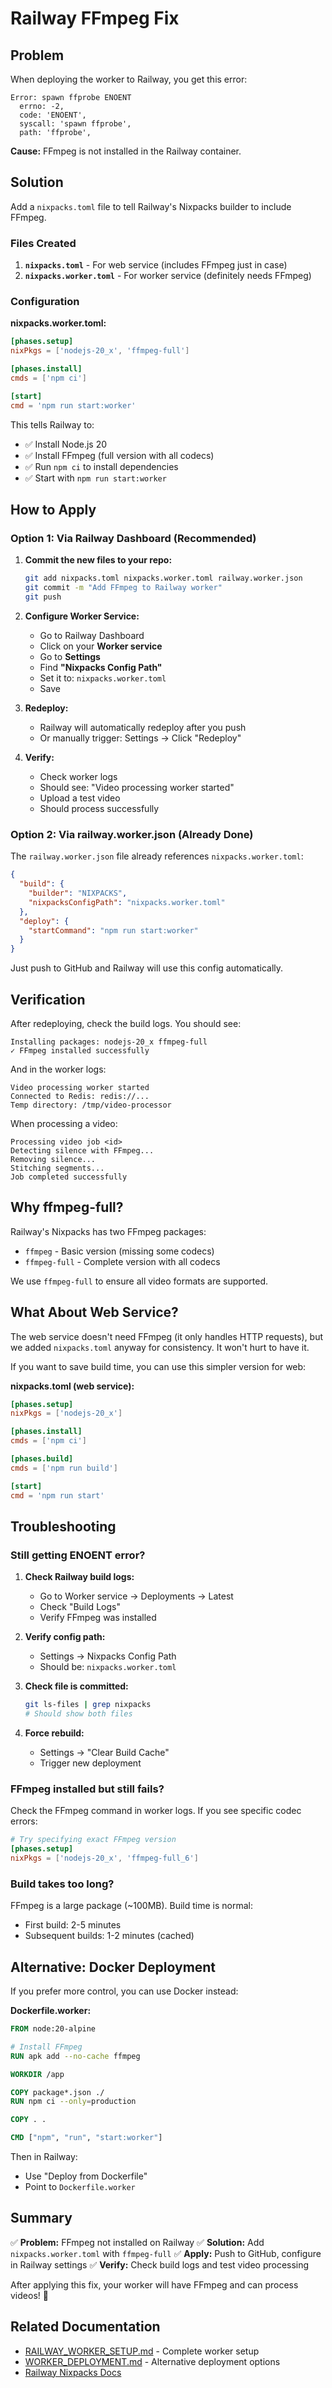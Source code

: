 # Railway FFmpeg Fix

## Problem

When deploying the worker to Railway, you get this error:

```
Error: spawn ffprobe ENOENT
  errno: -2,
  code: 'ENOENT',
  syscall: 'spawn ffprobe',
  path: 'ffprobe',
```

**Cause:** FFmpeg is not installed in the Railway container.

## Solution

Add a `nixpacks.toml` file to tell Railway's Nixpacks builder to include FFmpeg.

### Files Created

1. **`nixpacks.toml`** - For web service (includes FFmpeg just in case)
2. **`nixpacks.worker.toml`** - For worker service (definitely needs FFmpeg)

### Configuration

**nixpacks.worker.toml:**
```toml
[phases.setup]
nixPkgs = ['nodejs-20_x', 'ffmpeg-full']

[phases.install]
cmds = ['npm ci']

[start]
cmd = 'npm run start:worker'
```

This tells Railway to:
- ✅ Install Node.js 20
- ✅ Install FFmpeg (full version with all codecs)
- ✅ Run `npm ci` to install dependencies
- ✅ Start with `npm run start:worker`

## How to Apply

### Option 1: Via Railway Dashboard (Recommended)

1. **Commit the new files to your repo:**
   ```bash
   git add nixpacks.toml nixpacks.worker.toml railway.worker.json
   git commit -m "Add FFmpeg to Railway worker"
   git push
   ```

2. **Configure Worker Service:**
   - Go to Railway Dashboard
   - Click on your **Worker service**
   - Go to **Settings**
   - Find **"Nixpacks Config Path"**
   - Set it to: `nixpacks.worker.toml`
   - Save

3. **Redeploy:**
   - Railway will automatically redeploy after you push
   - Or manually trigger: Settings → Click "Redeploy"

4. **Verify:**
   - Check worker logs
   - Should see: "Video processing worker started"
   - Upload a test video
   - Should process successfully

### Option 2: Via railway.worker.json (Already Done)

The `railway.worker.json` file already references `nixpacks.worker.toml`:

```json
{
  "build": {
    "builder": "NIXPACKS",
    "nixpacksConfigPath": "nixpacks.worker.toml"
  },
  "deploy": {
    "startCommand": "npm run start:worker"
  }
}
```

Just push to GitHub and Railway will use this config automatically.

## Verification

After redeploying, check the build logs. You should see:

```
Installing packages: nodejs-20_x ffmpeg-full
✓ FFmpeg installed successfully
```

And in the worker logs:

```
Video processing worker started
Connected to Redis: redis://...
Temp directory: /tmp/video-processor
```

When processing a video:

```
Processing video job <id>
Detecting silence with FFmpeg...
Removing silence...
Stitching segments...
Job completed successfully
```

## Why ffmpeg-full?

Railway's Nixpacks has two FFmpeg packages:
- `ffmpeg` - Basic version (missing some codecs)
- `ffmpeg-full` - Complete version with all codecs

We use `ffmpeg-full` to ensure all video formats are supported.

## What About Web Service?

The web service doesn't need FFmpeg (it only handles HTTP requests), but we added `nixpacks.toml` anyway for consistency. It won't hurt to have it.

If you want to save build time, you can use this simpler version for web:

**nixpacks.toml (web service):**
```toml
[phases.setup]
nixPkgs = ['nodejs-20_x']

[phases.install]
cmds = ['npm ci']

[phases.build]
cmds = ['npm run build']

[start]
cmd = 'npm run start'
```

## Troubleshooting

### Still getting ENOENT error?

1. **Check Railway build logs:**
   - Go to Worker service → Deployments → Latest
   - Check "Build Logs"
   - Verify FFmpeg was installed

2. **Verify config path:**
   - Settings → Nixpacks Config Path
   - Should be: `nixpacks.worker.toml`

3. **Check file is committed:**
   ```bash
   git ls-files | grep nixpacks
   # Should show both files
   ```

4. **Force rebuild:**
   - Settings → "Clear Build Cache"
   - Trigger new deployment

### FFmpeg installed but still fails?

Check the FFmpeg command in worker logs. If you see specific codec errors:

```toml
# Try specifying exact FFmpeg version
[phases.setup]
nixPkgs = ['nodejs-20_x', 'ffmpeg-full_6']
```

### Build takes too long?

FFmpeg is a large package (~100MB). Build time is normal:
- First build: 2-5 minutes
- Subsequent builds: 1-2 minutes (cached)

## Alternative: Docker Deployment

If you prefer more control, you can use Docker instead:

**Dockerfile.worker:**
```dockerfile
FROM node:20-alpine

# Install FFmpeg
RUN apk add --no-cache ffmpeg

WORKDIR /app

COPY package*.json ./
RUN npm ci --only=production

COPY . .

CMD ["npm", "run", "start:worker"]
```

Then in Railway:
- Use "Deploy from Dockerfile"
- Point to `Dockerfile.worker`

## Summary

✅ **Problem:** FFmpeg not installed on Railway
✅ **Solution:** Add `nixpacks.worker.toml` with `ffmpeg-full`
✅ **Apply:** Push to GitHub, configure in Railway settings
✅ **Verify:** Check build logs and test video processing

After applying this fix, your worker will have FFmpeg and can process videos! 🎉

## Related Documentation

- [RAILWAY_WORKER_SETUP.md](./RAILWAY_WORKER_SETUP.md) - Complete worker setup
- [WORKER_DEPLOYMENT.md](./WORKER_DEPLOYMENT.md) - Alternative deployment options
- [Railway Nixpacks Docs](https://nixpacks.com/docs)

